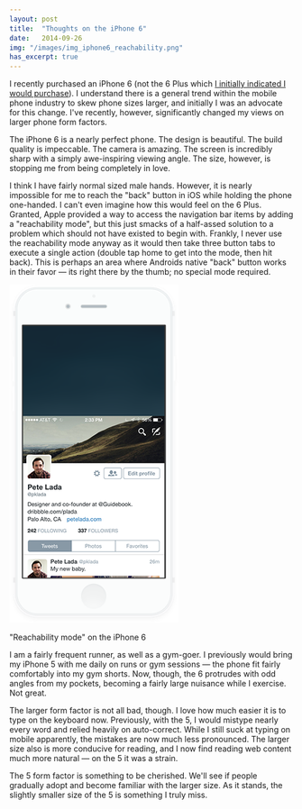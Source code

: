 ```yaml
---
layout: post
title:  "Thoughts on the iPhone 6"
date:   2014-09-26
img: "/images/img_iphone6_reachability.png"
has_excerpt: true
---
```


I recently purchased an iPhone 6 (not the 6 Plus which [I initially indicated I would purchase](http://cl.ly/image/2m0N1r1Z3h0t/Image%202014-09-27%20at%203.00.11%20PM.png)). I understand there is a general trend within the mobile phone industry to skew phone sizes larger, and initially I was an advocate for this change. I've recently, however, significantly changed my views on larger phone form factors. 

The iPhone 6 is a nearly perfect phone. The design is beautiful. The build quality is impeccable. The camera is amazing. The screen is incredibly sharp with a simply awe-inspiring viewing angle. The size, however, is stopping me from being completely in love. 

<!--end-->

I think I have fairly normal sized male hands. However, it is nearly impossible for me to reach the "back" button in iOS while holding the phone one-handed. I can't even imagine how this would feel on the 6 Plus. Granted, Apple provided a way to access the navigation bar items by adding a "reachability mode", but this just smacks of a half-assed solution to a problem which should not have existed to begin with. Frankly, I never use the reachability mode anyway as it would then take three button tabs to execute a single action (double tap home to get into the mode, then hit back). This is perhaps an area where Androids native "back" button works in their favor &mdash; its right there by the thumb; no special mode required. 

<div class="img">
    <div class="img_image">
        <img src="/images/img_iphone6_reachability.png" />
    </div>
    <p class="img_caption">"Reachability mode" on the iPhone 6</p>
</div>

I am a fairly frequent runner, as well as a gym-goer. I previously would bring my iPhone 5 with me daily on runs or gym sessions &mdash; the phone fit fairly comfortably into my gym shorts. Now, though, the 6 protrudes with odd angles from my pockets, becoming a fairly large nuisance while I exercise. Not great.  

The larger form factor is not all bad, though. I love how much easier it is to type on the keyboard now. Previously, with the 5, I would mistype nearly every word and relied heavily on auto-correct. While I still suck at typing on mobile apparently, the mistakes are now much less pronounced. The larger size also is more conducive for reading, and I now find reading web content much more natural &mdash; on the 5 it was a strain. 

The 5 form factor is something to be cherished. We'll see if people gradually adopt and become familiar with the larger size. As it stands, the slightly smaller size of the 5 is something I truly miss. 